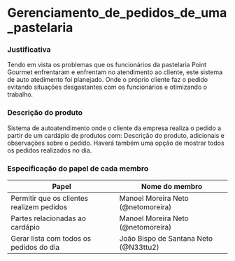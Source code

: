 # Gerenciamento_de_pedidos_de_uma_pastelaria

### Justificativa
 Tendo em vista os problemas que os funcionários da pastelaria Point Gourmet enfrentaram e enfrentam no atendimento ao cliente, este sistema de auto atedimento foi planejado. Onde o próprio cliente faz o pedido evitando situações desgastantes com os funcionários e otimizando o trabalho.  
### Descrição do produto
 Sistema de autoatendimento onde o cliente da empresa realiza o pedido a partir de um cardápio de produtos com: Descrição do produto, adicionais e observações sobre o pedido. Haverá também uma opção de mostrar todos os pedidos realizados no dia.
### Especificação do papel de cada membro

|                 Papel                      |              Nome do membro                   |
|--------------------------------------------|-----------------------------------------------|
|Permitir que os clientes realizem pedidos   |Manoel Moreira Neto (@netomoreira)             |   
|Partes relacionadas ao cardápio             |Manoel Moreira Neto (@netomoreira)             |  
|Gerar lista com todos os pedidos do dia     |João Bispo de Santana Neto (@N33ttu2)          |

